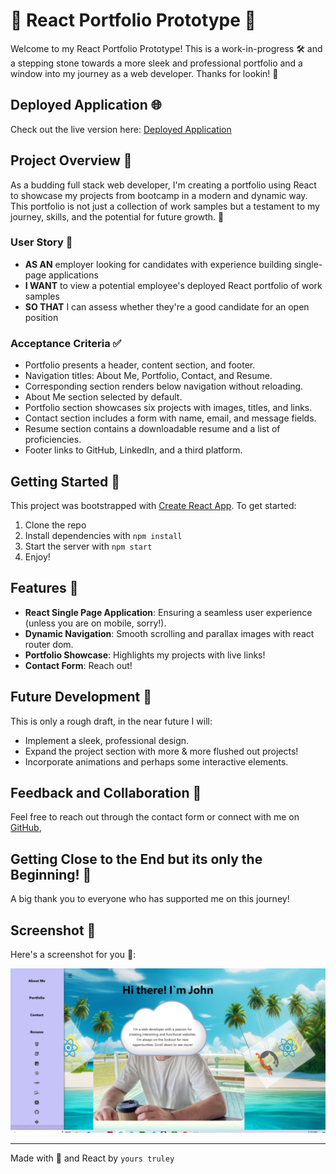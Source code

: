 # 🚀 React Portfolio Prototype 🚀

Welcome to my React Portfolio Prototype! This is a work-in-progress 🛠️ and a stepping stone towards a more sleek and professional portfolio and a window into my journey as a web developer. Thanks for lookin! 🌟

## Deployed Application 🌐

Check out the live version here: [Deployed Application](https://main--harmonious-lily-8137a3.netlify.app/)

## Project Overview 📖

As a budding full stack web developer, I'm creating a portfolio using React to showcase my projects from bootcamp in a modern and dynamic way. This portfolio is not just a collection of work samples but a testament to my journey, skills, and the potential for future growth. 🌱

### User Story 👤

- **AS AN** employer looking for candidates with experience building single-page applications
- **I WANT** to view a potential employee's deployed React portfolio of work samples
- **SO THAT** I can assess whether they're a good candidate for an open position

### Acceptance Criteria ✅

- Portfolio presents a header, content section, and footer.
- Navigation titles: About Me, Portfolio, Contact, and Resume.
- Corresponding section renders below navigation without reloading.
- About Me section selected by default.
- Portfolio section showcases six projects with images, titles, and links.
- Contact section includes a form with name, email, and message fields.
- Resume section contains a downloadable resume and a list of proficiencies.
- Footer links to GitHub, LinkedIn, and a third platform.

## Getting Started 🚀

This project was bootstrapped with [Create React App](https://github.com/facebook/create-react-app). To get started:

1. Clone the repo
2. Install dependencies with `npm install`
3. Start the server with `npm start`
4. Enjoy!

## Features 🌟

- **React Single Page Application**: Ensuring a seamless user experience (unless you are on mobile, sorry!).
- **Dynamic Navigation**: Smooth scrolling and parallax images with react router dom.
- **Portfolio Showcase**: Highlights my projects with live links!
- **Contact Form**: Reach out!

## Future Development 🔮

This is only a rough draft, in the near future I will:

- Implement a sleek, professional design.
- Expand the project section with more & more flushed out projects!
- Incorporate animations and perhaps some interactive elements.

## Feedback and Collaboration 🤝

 Feel free to reach out through the contact form or connect with me on [GitHub](JohnM89),

## Getting Close to the End but its only the Beginning! 🙏

A big thank you to everyone who has supported me on this journey!

## Screenshot 🚀

Here's a screenshot for you 👀:

![Screenshot of my project](./public/images/Captureportfolio.PNG)

---

Made with 💖 and React by `yours truley`

